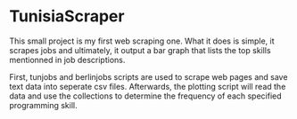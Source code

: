 # TunisiaScraper
This small project is my first web scraping one. What it does is simple, it scrapes jobs and ultimately, it output a bar graph that lists the top skills mentionned in job descriptions.

First, tunjobs and berlinjobs scripts are used to scrape web pages and save text data into seperate csv files. Afterwards, the plotting script will read the data and use the collections to determine the frequency of each specified programming skill.
